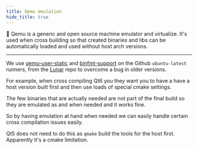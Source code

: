 ```yaml
---
title: Qemu emulation
hide_title: true
---
```


🔵 Qemu is a generic and open source machine emulator and virtualize. It's used when cross building so that created binaries and libs can be automatically loaded and used without host arch versions.

---

We use [qemu-user-static](https://packages.ubuntu.com/lunar/qemu-user-static) and [binfmt-support](https://packages.ubuntu.com/lunar/binfmt-support) on the Github `ubuntu-latest` runners, from the [Lunar](https://releases.ubuntu.com/lunar) repo to overcome a bug in older versions.

For example, when cross compiling Qt6 you they want you to have a have a host version built first and then use loads of special cmake settings.

The few binaries that are actually needed are not part of the final build so they are emulated as and when needed and it works fine.

So by having emulation at hand when needed we can easily handle certain cross compilation issues easily.

Qt5 does not need to do this as `qmake` build the tools for the host first. Apparently it's a cmake limitation.
